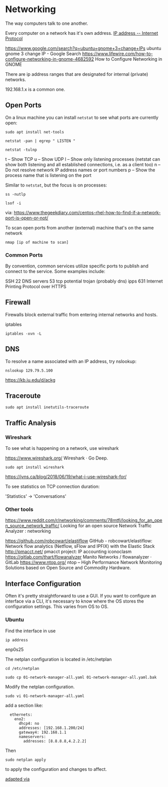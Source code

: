 # Networking

The way computers talk to one another. 

Every computer on a network has it's own address. [IP address -- Internet Protocol](https://en.wikipedia.org/wiki/IP_address)

https://www.google.com/search?q=ubuntu+gnome+3+change+IPs
ubuntu gnome 3 change IP - Google Search
https://www.lifewire.com/how-to-configure-networking-in-gnome-4682592
How to Configure Networking in GNOME

There are ip address ranges that are designated for internal (private) networks.

192.168.1.x is a common one. 


## Open Ports

On a linux machine you can install `netstat` to see what ports are currently open:

    sudo apt install net-tools

    netstat -pan | egrep " LISTEN "
    
    netstat -tulnp
    
t – Show TCP
u – Show UDP
l – Show only listening processes (netstat can show both listening and all established connections, i.e. as a client too)
n – Do not resolve network IP address names or port numbers
p – Show the process name that is listening on the port

Similar to `netstat`, but the focus is on processes:

    ss -nutlp
    
    lsof -i

via: 
https://www.thegeekdiary.com/centos-rhel-how-to-find-if-a-network-port-is-open-or-not/

    
To scan open ports from another (external) machine that's on the same network

    nmap [ip of machine to scan]

### Common Ports

By convention, common services utilize specific ports to publish and connect to the service. Some examples include:

SSH            22
DNS servers    53	 tcp	potential trojan (probably dns)
ipps	       631	        Internet Printing Protocol over HTTPS


## Firewall

Firewalls block external traffic from entering internal networks and hosts. 

iptables

    iptables -xvn -L


## DNS

To resolve a name associated with an IP address, try nslookup:

    nslookup 129.79.5.100

https://kb.iu.edu/d/ackg


## Traceroute

    sudo apt install inetutils-traceroute 


## Traffic Analysis

### Wireshark

To see what is happening on a network, use wireshark

https://www.wireshark.org/
Wireshark · Go Deep.

    sudo apt install wireshark

https://jvns.ca/blog/2018/06/19/what-i-use-wireshark-for/

To see statistics on TCP connection duration:

'Statistics' -> 'Conversations'

### Other tools

https://www.reddit.com/r/networking/comments/78mtfj/looking_for_an_open_source_network_traffic/
Looking for an open source Network Traffic Analyzer : networking

https://github.com/robcowart/elastiflow
GitHub - robcowart/elastiflow: Network flow analytics (Netflow, sFlow and IPFIX) with the Elastic Stack
http://pmacct.net/
pmacct project: IP accounting iconoclasm
https://gitlab.com/thart/flowanalyzer
Manito Networks / flowanalyzer · GitLab
https://www.ntop.org/
ntop – High Performance Network Monitoring Solutions based on Open Source and Commodity Hardware.


## Interface Configuration

Often it's pretty straightforward to use a GUI. If you want to configure an interface via a CLI, it's necessary to know where the OS stores the configuration settings. This varies from OS to OS. 

### Ubuntu

Find the interface in use

    ip address

enp0s25

The netplan configuration is located in /etc/netplan

    cd /etc/netplan
    
    sudo cp 01-network-manager-all.yaml 01-network-manager-all.yaml.bak
    
Modify the netplan configuration. 

    sudo vi 01-network-manager-all.yaml

add a section like: 

```
  ethernets:
    eno2:
      dhcp4: no
      addresses: [192.168.1.200/24]
      gateway4: 192.168.1.1
      nameservers:
        addresses: [8.8.8.8,4.2.2.2]
```

Then

    sudo netplan apply 

to apply the configuration and changes to affect.

[adapted via](https://getlabsdone.com/static-ip-configuration-in-ubuntu-using-cli-gui/)

